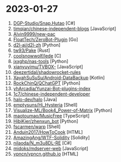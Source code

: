 # 2023-01-27

1. [DGP-Studio/Snap.Hutao](https://github.com/DGP-Studio/Snap.Hutao "唷，找本堂主有何贵干呀？") [C#]
2. [timqian/chinese-independent-blogs](https://github.com/timqian/chinese-independent-blogs "中文独立博客列表") [JavaScript]
3. [Alvin9999/new-pac](https://github.com/Alvin9999/new-pac "翻墙-科学上网、免费翻墙、免费科学上网、VPN、一键翻墙浏览器，vps一键搭建翻墙服务器脚本/教程，免费shadowsocks/ss/ssr/v2ray/goflyway账号/节点，免费自由上网、fanqiang、翻墙梯子，电脑、手机、iOS、安卓、windows、Mac、Linux、路由器翻墙、科学上网") 
4. [FloatTech/ZeroBot-Plugin](https://github.com/FloatTech/ZeroBot-Plugin "基于 ZeroBot 的 OneBot 插件") [Go]
5. [d2l-ai/d2l-zh](https://github.com/d2l-ai/d2l-zh "《动手学深度学习》：面向中文读者、能运行、可讨论。中英文版被60多个国家的400多所大学用于教学。") [Python]
6. [tw93/Pake](https://github.com/tw93/Pake "🤱🏻 Turn any webpage into a desktop app with Rust. 🤱🏻 很简单的用 Rust 打包网页生成很小的桌面 App") [Rust]
7. [coolsnowwolf/lede](https://github.com/coolsnowwolf/lede "Lean's LEDE source") [C]
8. [jxxghp/nas-tools](https://github.com/jxxghp/nas-tools "NAS媒体库资源归集、整理自动化工具") [Python]
9. [xianyuyimu/TVBOX-](https://github.com/xianyuyimu/TVBOX- "一木TVBOX自用") [JavaScript]
10. [deezertidal/shadowrocket-rules](https://github.com/deezertidal/shadowrocket-rules "小火箭 shadowrocket 配置 模块 图文教程") 
11. [XayahSuSuSu/Android-DataBackup](https://github.com/XayahSuSuSu/Android-DataBackup "数据备份 DataBackup for Android") [Kotlin]
12. [RockChinQ/QChatGPT](https://github.com/RockChinQ/QChatGPT "基于OpenAI ChatGPT+mirai QQ 的 QQ 机器人，多平台一键部署，支持绘图模型，支持自定义插件") [Python]
13. [yhArcadia/Yunzai-Bot-plugins-index](https://github.com/yhArcadia/Yunzai-Bot-plugins-index "Yunzai-Bot云崽QQ机器人插件索引") 
14. [1c7/chinese-independent-developer](https://github.com/1c7/chinese-independent-developer "👩🏿‍💻👨🏾‍💻👩🏼‍💻👨🏽‍💻👩🏻‍💻中国独立开发者项目列表 -- 分享大家都在做什么") 
15. [halo-dev/halo](https://github.com/halo-dev/halo "好用又强大的开源建站工具。") [Java]
16. [emptysuns/Hi_Hysteria](https://github.com/emptysuns/Hi_Hysteria "Hello World！非钟国优化线路使用不佳？不想中转？hysteria一键搞定。") [Shell]
17. [Visualize-ML/Book4_Power-of-Matrix](https://github.com/Visualize-ML/Book4_Power-of-Matrix "Book_4_《矩阵力量》 | 鸢尾花书：从加减乘除到机器学习；本册有，584幅图，81个代码文件，其中18个Streamlit App；状态：清华社五审五校中；Github稿件基本稳定，欢迎提意见，会及时修改") [Python]
18. [maotoumao/MusicFree](https://github.com/maotoumao/MusicFree "插件化、定制化、无广告的免费音乐播放器") [TypeScript]
19. [HibiKier/zhenxun_bot](https://github.com/HibiKier/zhenxun_bot "基于 Nonebot2 和 go-cqhttp 开发，以 postgresql 作为数据库，非常可爱的绪山真寻bot") [Python]
20. [fscarmen/warp](https://github.com/fscarmen/warp "WARP one-click script. Add an IPv4, IPv6 or dual-stack CloudFlare WARP network interface and Socks5 proxy for VPS. 一键脚本") [Shell]
21. [Anduin2017/HowToCook](https://github.com/Anduin2017/HowToCook "程序员在家做饭方法指南。Programmer's guide about how to cook at home (Chinese only).") [HTML]
22. [AmazingAng/WTF-Solidity](https://github.com/AmazingAng/WTF-Solidity "我最近在重新学solidity，巩固一下细节，也写一个“WTF Solidity极简入门”，供小白们使用，每周更新1-3讲。官网: https://wtf.academy") [Solidity]
23. [nilaoda/N_m3u8DL-RE](https://github.com/nilaoda/N_m3u8DL-RE "Cross-Platform, modern and powerful stream downloader for MPD/M3U8/ISM. English/简体中文/繁體中文.") [C#]
24. [midoks/mdserver-web](https://github.com/midoks/mdserver-web "Simple Linux Panel") [JavaScript]
25. [vpncn/vpncn.github.io](https://github.com/vpncn/vpncn.github.io "2023中国翻墙软件VPN推荐以及科学上网避坑，稳定好用。对比SSR机场、蓝灯、V2ray、老王VPN、VPS搭建梯子等科学上网与翻墙软件，中国最新科学上网翻墙梯子VPN下载推荐。") [HTML]
